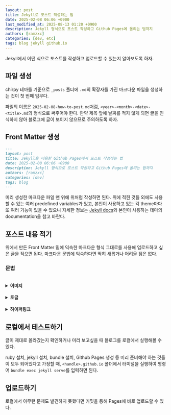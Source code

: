 ```yaml
---
layout: post
title: Jekyll로 포스트 작성하는 법
date: 2025-02-08 06:06 +0900
last_modified_at: 2025-08-13 01:20 +0900
description: Jekyll 형식으로 포스트 작성하고 Github Pages에 올리는 법까지
authors: [ramzxc]
categories: [dev, etc]
tags: blog jekyll github.io
---
```


Jekyll에서 어떤 식으로 포스트를 작성하고 업로드할 수 있는지 알아보도록 하자.

## 파일 생성

chirpy 테마를 기준으로 `_posts` 폴더에 `.md`의 확장자를 가진 마크다운 파일을 생성하는 것이 첫 번째 임무다. 

파일의 이름은 `2025-02-08-how-to-post.md`처럼, `<year>-<month>-<date>-<title>.md`의 형식으로 써주어야 한다. 만약 제목 앞에 날짜를 적지 않게 되면 글을 인식하지 않아 블로그에 글이 보이지 않으므로 주의하도록 하자.

## Front Matter 생성

```md
---
layout: post
title: Jekyll을 이용한 Github Pages에서 포스트 작성하는 법
date: 2025-02-08 06:06 +0900
description: Jekyll 형식으로 포스트 작성하고 Github Pages에 올리는 법까지
authors: [ramzxc]
categories: [dev]
tags: blog 
---
```

미리 생성한 마크다운 파일 맨 위에 위처럼 작성하면 된다. 위에 적힌 것들 외에도 사용할 수 있는 여러 predefined variables가 있고, 본인이 사용하고 있는 각 theme마다 또 여러 기능이 있을 수 있으니 자세한 정보는 [Jekyll docs](https://jekyllrb.com/docs/front-matter/)와 본인이 사용하는 테마의 documentation을 참고 바란다.

## 포스트 내용 적기

위에서 만든 Front Matter 밑에 익숙한 마크다운 형식 그대로를 사용해 업로드하고 싶은 글을 적으면 된다. 마크다운 문법에 익숙하다면 딱히 새롭거나 어려울 점은 없다.

### 문법

<br>
<details markdown="1">
<summary markdown="1" style="display:inline list-item"><h4 style="display:inline" id="section">이미지</h4></summary>

```md
![이미지이름](이미지경로)
```
</details>
<br>

<details markdown="1">
<summary><h4 style="display: inline" id="section">토글</h4></summary>
본문 토글
```md
<details markdown="1">
<summary>접었을 때 보이는 글</summary>
내용
</details>
```
제목 토글
```md
<details markdown="1">
<summary markdown="1"><h1 style="display:inline" id="section">접었을 때 보이는 제목</h1></summary>
내용
</details>
```
</details>
<br>

<details markdown="1">
<summary><h4 style="display: inline" id="section">하이퍼링크</h4></summary>

```md
[이름](경로)
```
</details>

## 로컬에서 테스트하기

글이 제대로 올라갔는지 확인하거나 미리 보고싶을 때 블로그를 로컬에서 실행해볼 수 있다. 

ruby 설치, jekyll 설치, bundle 설치, Github Pages 생성 등 미리 준비해야 하는 것들이 모두 되어있다고 가정할 때, `<handle>.github.io` 폴더에서 터미널을 실행하여 명령어 `bundle exec jekyll serve`를 입력하면 된다.

## 업로드하기

로컬에서 아무런 문제도 발견하지 못했다면 커밋을 통해 Pages에 바로 업로드할 수 있다.